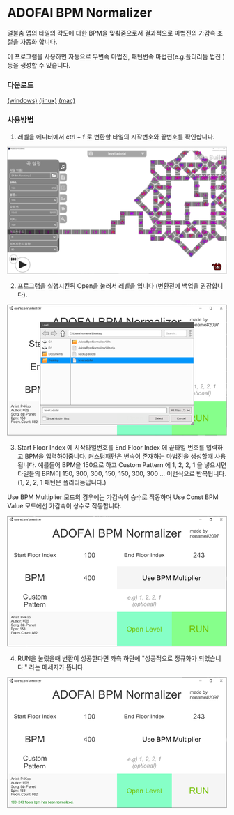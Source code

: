 # ADOFAI BPM Normalizer

얼불춤 맵의 타일의 각도에 대한 BPM을 맞춰줌으로서 결과적으로 마법진의 가감속 조절을 자동화 합니다.

이 프로그램을 사용하면 자동으로 무변속 마법진, 패턴변속 마법진(e.g.폴리리듬 법진 ) 등을 생성할 수 있습니다.

### 다운로드
[(windows)](https://github.com/noname0310/AdofaiBpmNormalizer/releases/download/1.0.0/AdofaiBpmNormalizerWin.zip) [(linux)](https://github.com/noname0310/AdofaiBpmNormalizer/releases/download/1.0.0/AdofaiBpmNormalizerLinux.zip) [(mac)](https://github.com/noname0310/AdofaiBpmNormalizer/releases/download/1.0.0/AdofaiBpmNormalizerOsx.app.zip)

### 사용방법

1. 레벨을 에디터에서 ctrl + f 로 변환할 타일의 시작번호와 끝번호를 확인합니다.

![Alt text](/imgsrc/0.png)

2. 프로그램을 실행시킨뒤 Open을 눌러서 레벨을 엽니다 (변환전에 백업을 권장합니다).

![Alt text](/imgsrc/1.png)

3. Start Floor Index 에 시작타일번호를 End Floor Index 에 끝타일 번호를 입력하고 BPM을 입력하여줍니다.
  커스텀패턴은 변속이 존재하는 마법진을 생성할때 사용됩니다. 예를들어 BPM을 150으로 하고 Custom Pattern 에 1, 2, 2, 1 을 넣으시면 타일들의 BPM이 150, 300, 300, 150, 150, 300, 300 ... 이런식으로 반복됩니다. (1, 2, 2, 1 패턴은  폴리리듬입니다.)

  Use BPM Multiplier 모드의 경우에는 가감속이 승수로 작동하며 Use Const BPM Value 모드에선 가감속이 상수로 작동합니다.

![Alt text](/imgsrc/2.png)

4. RUN을 눌렀을때 변환이 성공한다면 좌측 하단에 "성공적으로 정규화가 되었습니다." 라는 메세지가 뜹니다.

![Alt text](/imgsrc/3.png)